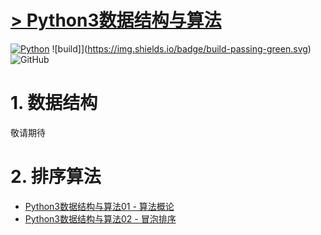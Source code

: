 # [> Python3数据结构与算法](http://www.madmalls.com/blog/category/data-structures-and-algorithms-in-python3/)


[![Python](https://img.shields.io/badge/python-v3.4%2B-blue.svg)](https://www.python.org/)
![build]](https://img.shields.io/badge/build-passing-green.svg)
![GitHub](https://img.shields.io/github/license/mashape/apistatus.svg)


# 1. 数据结构

敬请期待


# 2. 排序算法

- [Python3数据结构与算法01 - 算法概论](http://www.madmalls.com/blog/post/algorithm-introduction/)
- [Python3数据结构与算法02 - 冒泡排序](http://www.madmalls.com/blog/post/bubble-sort-algorithm/)
